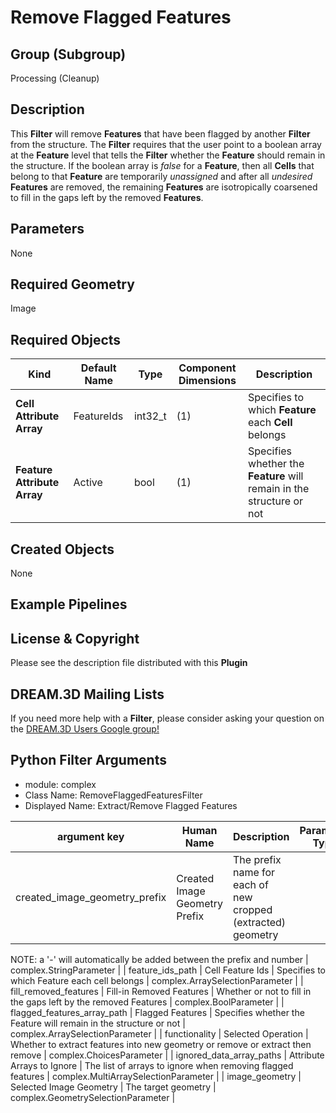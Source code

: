 # Remove Flagged Features 


## Group (Subgroup) ##

Processing (Cleanup)

## Description ##

This **Filter** will remove **Features** that have been flagged by another **Filter** from the structure.  The **Filter** requires that the user point to a boolean array at the **Feature** level that tells the **Filter** whether the **Feature** should remain in the structure.  If the boolean array is *false* for a **Feature**, then all **Cells** that belong to that **Feature** are temporarily *unassigned* and after all *undesired* **Features** are removed, the remaining **Features** are isotropically coarsened to fill in the gaps left by the removed **Features**.

## Parameters ##

None

## Required Geometry ##

Image

## Required Objects ##

| Kind | Default Name | Type | Component Dimensions | Description |
|------|--------------|------|----------------------|-------------|
| **Cell Attribute Array** | FeatureIds | int32_t | (1) | Specifies to which **Feature** each **Cell** belongs |
| **Feature Attribute Array** | Active | bool | (1) | Specifies whether the **Feature** will remain in the structure or not |

## Created Objects ##

None

## Example Pipelines ##



## License & Copyright ##

Please see the description file distributed with this **Plugin**

## DREAM.3D Mailing Lists ##

If you need more help with a **Filter**, please consider asking your question on the [DREAM.3D Users Google group!](https://groups.google.com/forum/?hl=en#!forum/dream3d-users)



## Python Filter Arguments

+ module: complex
+ Class Name: RemoveFlaggedFeaturesFilter
+ Displayed Name: Extract/Remove Flagged Features

| argument key | Human Name | Description | Parameter Type |
|--------------|------------|-------------|----------------|
| created_image_geometry_prefix | Created Image Geometry Prefix | The prefix name for each of new cropped (extracted) geometry 

NOTE: a '-' will automatically be added between the prefix and number | complex.StringParameter |
| feature_ids_path | Cell Feature Ids | Specifies to which Feature each cell belongs | complex.ArraySelectionParameter |
| fill_removed_features | Fill-in Removed Features | Whether or not to fill in the gaps left by the removed Features | complex.BoolParameter |
| flagged_features_array_path | Flagged Features | Specifies whether the Feature will remain in the structure or not | complex.ArraySelectionParameter |
| functionality | Selected Operation | Whether to extract features into new geometry or remove or extract then remove | complex.ChoicesParameter |
| ignored_data_array_paths | Attribute Arrays to Ignore | The list of arrays to ignore when removing flagged features | complex.MultiArraySelectionParameter |
| image_geometry | Selected Image Geometry | The target geometry | complex.GeometrySelectionParameter |

